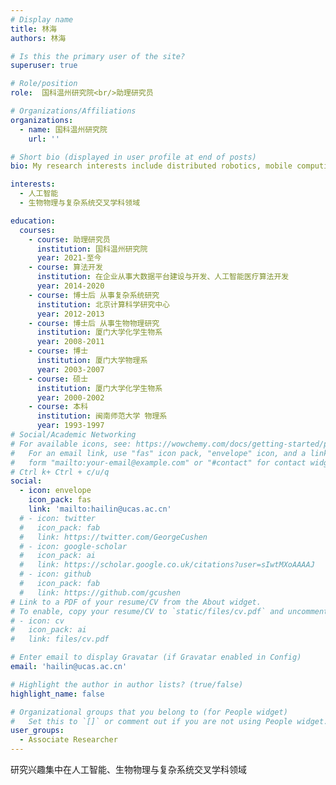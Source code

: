 ```yaml
---
# Display name
title: 林海
authors: 林海

# Is this the primary user of the site?
superuser: true

# Role/position
role:  国科温州研究院<br/>助理研究员

# Organizations/Affiliations
organizations:
  - name: 国科温州研究院
    url: ''

# Short bio (displayed in user profile at end of posts)
bio: My research interests include distributed robotics, mobile computing and programmable matter.

interests:
  - 人工智能
  - 生物物理与复杂系统交叉学科领域

education:
  courses:
    - course: 助理研究员
      institution: 国科温州研究院
      year: 2021-至今
    - course: 算法开发
      institution: 在企业从事大数据平台建设与开发、人工智能医疗算法开发
      year: 2014-2020
    - course: 博士后 从事复杂系统研究
      institution: 北京计算科学研究中心
      year: 2012-2013
    - course: 博士后 从事生物物理研究
      institution: 厦门大学化学生物系
      year: 2008-2011
    - course: 博士
      institution: 厦门大学物理系
      year: 2003-2007
    - course: 硕士
      institution: 厦门大学化学生物系
      year: 2000-2002 
    - course: 本科
      institution: 闽南师范大学 物理系
      year: 1993-1997
# Social/Academic Networking
# For available icons, see: https://wowchemy.com/docs/getting-started/page-builder/#icons
#   For an email link, use "fas" icon pack, "envelope" icon, and a link in the
#   form "mailto:your-email@example.com" or "#contact" for contact widget.
# Ctrl k+ Ctrl + c/u/q
social:
  - icon: envelope
    icon_pack: fas
    link: 'mailto:hailin@ucas.ac.cn'
  # - icon: twitter
  #   icon_pack: fab
  #   link: https://twitter.com/GeorgeCushen
  # - icon: google-scholar
  #   icon_pack: ai
  #   link: https://scholar.google.co.uk/citations?user=sIwtMXoAAAAJ
  # - icon: github
  #   icon_pack: fab
  #   link: https://github.com/gcushen
# Link to a PDF of your resume/CV from the About widget.
# To enable, copy your resume/CV to `static/files/cv.pdf` and uncomment the lines below.
# - icon: cv
#   icon_pack: ai
#   link: files/cv.pdf

# Enter email to display Gravatar (if Gravatar enabled in Config)
email: 'hailin@ucas.ac.cn'

# Highlight the author in author lists? (true/false)
highlight_name: false

# Organizational groups that you belong to (for People widget)
#   Set this to `[]` or comment out if you are not using People widget.
user_groups:
  - Associate Researcher
---
```


研究兴趣集中在人工智能、生物物理与复杂系统交叉学科领域
